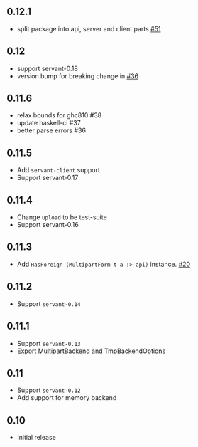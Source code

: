 0.12.1
------

- split package into api, server and client parts
  [#51](https://github.com/haskell-servant/servant-multipart/pull/51)

0.12
----

- support servant-0.18
- version bump for breaking change in
  [#36](https://github.com/haskell-servant/servant-multipart/pull/36)

0.11.6
------

- relax bounds for ghc810 #38
- update haskell-ci #37
- better parse errors #36

0.11.5
------

- Add `servant-client` support 
- Support servant-0.17

0.11.4
------

- Change `upload` to be test-suite
- Support servant-0.16

0.11.3
------

- Add `HasForeign (MultipartForm t a :> api)` instance.
  [#20](https://github.com/haskell-servant/servant-multipart/pull/20)

0.11.2
------

- Support `servant-0.14`

0.11.1
------

- Support `servant-0.13`
- Export MultipartBackend and TmpBackendOptions

0.11
----

- Support `servant-0.12`
- Add support for memory backend

0.10
----

- Initial release
